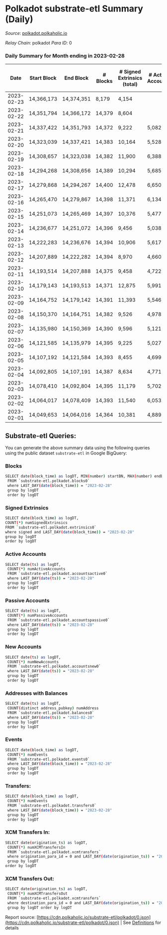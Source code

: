 # Polkadot substrate-etl Summary (Daily)

_Source_: [polkadot.polkaholic.io](https://polkadot.polkaholic.io)

*Relay Chain*: polkadot
*Para ID*: 0



### Daily Summary for Month ending in 2023-02-28


| Date | Start Block | End Block | # Blocks | # Signed Extrinsics (total) | # Active Accounts | # Passive | # New | # Addresses with Balances | # Events | # Transfers | # XCM Transfers In | # XCM Transfers Out | Issues | 
| ---- | ----------- | --------- | -------- | --------------------------- | ----------------- | --------- | ----- | ------------------------- | -------- | ----------- | ------------------ | ------------------- | ------ |
| 2023-02-23 | 14,366,173 | 14,374,351 | 8,179 | 4,154 |  |  |  |  | 302,321 | 3,289 ($28,755,793.43) |   |   |  |
| 2023-02-22 | 14,351,794 | 14,366,172 | 14,379 | 8,604 |  |  |  | 1,069,630 | 566,150 | 7,280 ($38,576,736.44) |   |   |  |
| 2023-02-21 | 14,337,422 | 14,351,793 | 14,372 | 9,222 | 5,082 | 1,754 | 1,119 | 1,069,191 | 562,745 | 7,781 ($232,684,323.97) |   |   |  |
| 2023-02-20 | 14,323,039 | 14,337,421 | 14,383 | 10,164 | 5,528 | 1,925 | 1,196 | 1,068,686 | 571,517 | 8,641 ($44,267,810.20) |   |   |  |
| 2023-02-19 | 14,308,657 | 14,323,038 | 14,382 | 11,900 | 6,388 | 2,224 | 1,481 | 1,068,108 | 586,381 | 10,168 ($39,998,847.98) |   |   |  |
| 2023-02-18 | 14,294,268 | 14,308,656 | 14,389 | 10,294 | 5,685 | 1,854 | 1,187 | 1,067,437 | 575,633 | 8,599 ($34,810,994.51) |   |   |  |
| 2023-02-17 | 14,279,868 | 14,294,267 | 14,400 | 12,478 | 6,650 | 2,151 | 1,311 | 1,066,945 | 589,843 | 10,820 ($56,411,273.47) |   |   |  |
| 2023-02-16 | 14,265,470 | 14,279,867 | 14,398 | 11,371 | 6,134 | 2,143 | 1,313 | 1,066,485 | 587,658 | 9,792 ($45,655,399.38) | 312 ($621,517.65) | 330 ($448,006.36) |  |
| 2023-02-15 | 14,251,073 | 14,265,469 | 14,397 | 10,376 | 5,477 | 2,071 | 1,260 | 1,065,887 | 573,304 | 8,861 ($69,230,454.26) | 228 ($670,268.63) | 331 ($643,683.85) |  |
| 2023-02-14 | 14,236,677 | 14,251,072 | 14,396 | 9,456 | 5,038 | 2,098 | 1,330 | 1,065,291 | 565,174 | 8,011 ($29,556,482.44) | 258 ($1,723,559.06) | 306 ($1,013,946.08) |  |
| 2023-02-13 | 14,222,283 | 14,236,676 | 14,394 | 10,906 | 5,617 | 2,540 | 1,471 | 1,064,419 | 584,025 | 9,980 ($41,809,350.76) | 277 ($1,794,317.93) | 416 ($1,620,370.47) |  |
| 2023-02-12 | 14,207,889 | 14,222,282 | 14,394 | 8,970 | 4,660 | 1,859 | 1,170 | 1,063,517 | 554,772 | 6,978 ($17,373,290.31) | 201 ($897,043.32) | 269 ($593,642.47) |  |
| 2023-02-11 | 14,193,514 | 14,207,888 | 14,375 | 9,458 | 4,722 | 1,979 | 1,312 | 1,062,832 | 550,790 | 7,526 ($19,284,651.69) | 178 ($444,885.68) | 244 ($304,561.52) |  |
| 2023-02-10 | 14,179,143 | 14,193,513 | 14,371 | 12,875 | 5,991 | 2,643 | 1,796 | 1,061,955 | 584,216 | 10,923 ($57,934,379.72) | 248 ($631,158.67) | 336 ($447,916.73) |  |
| 2023-02-09 | 14,164,752 | 14,179,142 | 14,391 | 11,393 | 5,546 | 2,707 | 1,245 | 1,060,736 | 577,486 | 10,542 ($65,801,338.23) | 457 ($991,532.39) | 527 ($772,014.42) |  |
| 2023-02-08 | 14,150,370 | 14,164,751 | 14,382 | 9,526 | 4,978 | 1,680 | 1,028 | 1,060,095 | 554,619 | 7,404 ($39,796,612.69) | 200 ($687,422.57) | 313 ($673,049.57) |  |
| 2023-02-07 | 14,135,980 | 14,150,369 | 14,390 | 9,596 | 5,121 | 1,720 | 964 | 1,059,654 | 559,360 | 7,829 ($31,767,970.35) | 262 ($986,236.48) | 325 ($469,027.19) |  |
| 2023-02-06 | 14,121,585 | 14,135,979 | 14,395 | 9,225 | 5,027 | 1,577 | 926 | 1,059,228 | 558,138 | 7,095 ($32,599,965.36) | 185 ($922,036.77) | 261 ($224,872.60) |  |
| 2023-02-05 | 14,107,192 | 14,121,584 | 14,393 | 8,455 | 4,699 | 1,681 | 1,013 | 1,058,863 | 546,139 | 6,962 ($27,171,666.09) | 227 ($2,414,459.94) | 284 ($799,904.15) |  |
| 2023-02-04 | 14,092,805 | 14,107,191 | 14,387 | 8,634 | 4,771 | 1,713 | 1,024 | 1,058,397 | 547,786 | 6,991 ($39,776,677.67) | 256 ($2,565,542.42) | 273 ($451,641.35) |  |
| 2023-02-03 | 14,078,410 | 14,092,804 | 14,395 | 11,179 | 5,702 | 1,842 | 1,034 | 1,057,938 | 569,985 | 9,000 ($69,517,031.86) | 296 ($801,102.48) | 312 ($389,043.87) |  |
| 2023-02-02 | 14,064,017 | 14,078,409 | 14,393 | 11,540 | 6,053 | 2,145 | 1,311 | 1,057,527 | 577,770 | 9,759 ($54,107,175.80) | 265 ($669,138.84) | 289 ($621,509.49) |  |
| 2023-02-01 | 14,049,653 | 14,064,016 | 14,364 | 10,381 | 4,889 | 1,969 | 1,068 | 1,057,261 | 562,907 | 7,855 ($33,488,188.92) | 204 ($408,148.81) | 281 ($357,879.82) |  |

## Substrate-etl Queries:
You can generate the above summary data using the following queries using the public dataset `substrate-etl` in Google BigQuery:

### Blocks
```bash
SELECT date(block_time) as logDT, MIN(number) startBN, MAX(number) endBN, COUNT(*) numBlocks 
 FROM `substrate-etl.polkadot.blocks0`  
 where LAST_DAY(date(block_time)) = "2023-02-28" 
 group by logDT 
 order by logDT
```

### Signed Extrinsics
```bash
SELECT date(block_time) as logDT, 
COUNT(*) numSignedExtrinsics 
FROM `substrate-etl.polkadot.extrinsics0`  
where signed and LAST_DAY(date(block_time)) = "2023-02-28" 
group by logDT 
order by logDT
```

### Active Accounts
```bash
SELECT date(ts) as logDT, 
 COUNT(*) numActiveAccounts 
 FROM `substrate-etl.polkadot.accountsactive0` 
 where LAST_DAY(date(ts)) = "2023-02-28" 
 group by logDT 
 order by logDT
```

### Passive Accounts
```bash
SELECT date(ts) as logDT, 
 COUNT(*) numPassiveAccounts 
 FROM `substrate-etl.polkadot.accountspassive0` 
 where LAST_DAY(date(ts)) = "2023-02-28" 
 group by logDT 
 order by logDT
```

### New Accounts
```bash
SELECT date(ts) as logDT, 
 COUNT(*) numNewAccounts 
 FROM `substrate-etl.polkadot.accountsnew0` 
 where LAST_DAY(date(ts)) = "2023-02-28" 
 group by logDT
 order by logDT
```

### Addresses with Balances
```bash
SELECT date(ts) as logDT,
 COUNT(distinct address_pubkey) numAddress 
 FROM `substrate-etl.polkadot.balances0` 
 where LAST_DAY(date(ts)) = "2023-02-28" 
 group by logDT 
 order by logDT
```

### Events
```bash
SELECT date(block_time) as logDT, 
 COUNT(*) numEvents 
 FROM `substrate-etl.polkadot.events0` 
 where LAST_DAY(date(block_time)) = "2023-02-28" 
 group by logDT 
 order by logDT
```

### Transfers:
```bash
SELECT date(block_time) as logDT, 
 COUNT(*) numEvents 
 FROM `substrate-etl.polkadot.transfers0` 
 where LAST_DAY(date(block_time)) = "2023-02-28" 
 group by logDT 
 order by logDT
```

### XCM Transfers In:
```bash
SELECT date(origination_ts) as logDT, 
 COUNT(*) numXCMTransfersIn 
 FROM `substrate-etl.polkadot.xcmtransfers` 
 where origination_para_id = 0 and LAST_DAY(date(origination_ts)) = "2023-02-28" 
 group by logDT 
order by logDT
```

### XCM Transfers Out:
```bash
SELECT date(origination_ts) as logDT, 
 COUNT(*) numXCMTransfersOut 
 FROM `substrate-etl.polkadot.xcmtransfers` 
 where destination_para_id = 0 and LAST_DAY(date(origination_ts)) = "2023-02-28" 
 group by logDT order by logDT
```


Report source: [https://cdn.polkaholic.io/substrate-etl/polkadot/0.json](https://cdn.polkaholic.io/substrate-etl/polkadot/0.json) | See [Definitions](/DEFINITIONS.md) for details
